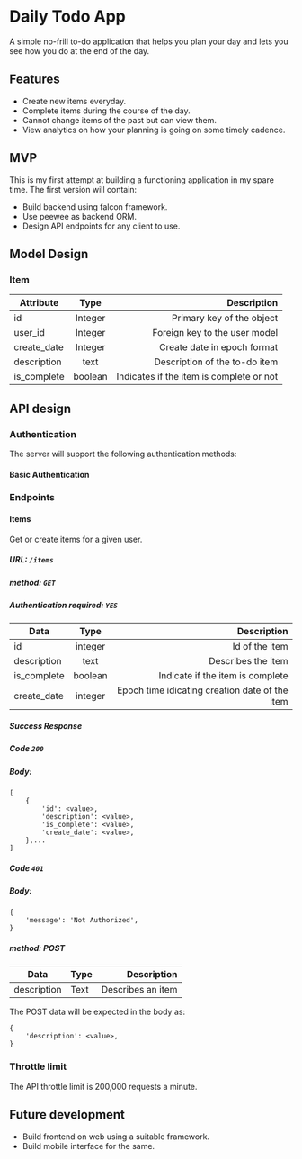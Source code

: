 # Daily Todo App

A simple no-frill to-do application that helps you plan your day and lets you
see how you do at the end of the day.

## Features

- Create new items everyday.
- Complete items during the course of the day.
- Cannot change items of the past but can view them.
- View analytics on how your planning is going on some timely cadence.

## MVP

This is my first attempt at building a functioning application in my spare
time. The first version will contain:

- Build backend using falcon framework.
- Use peewee as backend ORM.
- Design API endpoints for any client to use.

## Model Design

### Item

| Attribute | Type | Description |
| --------- |:----:|------------:|
| id | Integer | Primary key of the object |
| user_id | Integer | Foreign key to the user model |
| create_date | Integer | Create date in epoch format |
| description | text | Description of the to-do item |
| is_complete | boolean | Indicates if the item is complete or not |

## API design

### Authentication

The server will support the following authentication methods:

#### Basic Authentication

### Endpoints

#### Items

Get or create items for a given user.


##### URL: `/items`

##### method: `GET`

##### Authentication required: `YES`

| Data | Type | Description |
| ---- |:----:|------------:|
| id | integer | Id of the item |
| description | text | Describes the item |
| is_complete | boolean | Indicate if the item is complete |
| create_date | integer | Epoch time idicating creation date of the item |

##### Success Response

##### Code `200`

##### Body:
```
[
    {
        'id': <value>,
        'description': <value>,
        'is_complete': <value>,
        'create_date': <value>,
    },...
]
```

##### Code `401`

##### Body:
```
{
    'message': 'Not Authorized',
}
```


##### method: POST

| Data | Type | Description |
| ---- |:-----|------------:|
| description | Text | Describes an item |

The POST data will be expected in the body as:

```
{
    'description': <value>,
}
```

### Throttle limit

The API throttle limit is 200,000 requests a minute.

## Future development

- Build frontend on web using a suitable framework.
- Build mobile interface for the same.

